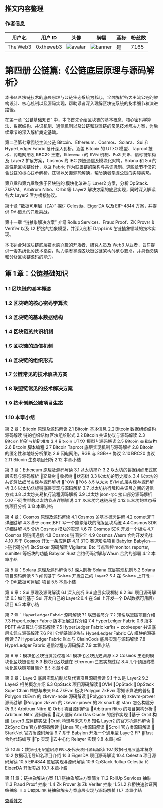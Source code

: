 ## 推文内容整理

### 作者信息
| 用户名 | 用户 ID | 头像 | 横幅 | 蓝标 | 粉丝数 |
|--------|---------|------|------|------|--------|
| The Web3 | 0xtheweb3 | ![avatar](https://pbs.twimg.com/profile_images/1781583634979262466/j59yosRR_normal.jpg) | ![banner](https://pbs.twimg.com/profile_banners/1751058789783289856/1713538465) | 是 | 7165 |

# 第四册 公链篇:《公链底层原理与源码解析》

本书以区块链技术的底层原理与公链生态系统为核心，全面解析各大主流公链的架构设计、核心机制以及源码实现，帮助读者深入理解区块链系统的技术细节和演进路径。

在第一章 “公链基础知识” 中，本书首先介绍区块链的基本概念、核心密码学算法、数据结构、共识机制、通信机制以及公链和联盟链的常见技术解决方案，为后续章节的深入解析奠定基础。

第二至第七章围绕主流公链 Bitcoin、Ethereum、Cosmos、Solana、Sui 和 HyperLedger Fabric 展开深入剖析。涵盖 Bitcoin 的 UTXO 模型、Taproot 技术、闪电网络及 BRC20 生态，Ethereum 的 EVM 机制、PoS 共识、信标链架构及 Layer2 扩展方案，Cosmos 的 IBC 跨链通信及模块化架构，Solana 和 Sui 的高性能区块链设计，以及 Fabric 作为联盟链的架构与共识机制。这些章节不仅包含公链的核心技术解析，还辅以关键源码解读，帮助读者掌握公链的实际实现。

第八章和第九章聚焦于区块链的 模块化演进与 Layer2 方案，分析 OpStack、ZkEVM、Arbitrum Nitro、Orbit 等 Layer2 解决方案的底层实现，同时深入解读各大 Layer2 官方桥接协议。

第十章 “数据可用层（DA）” 探讨 Celestia、EigenDA 以及 EIP-4844 方案，并提供 DA 相关的开发实战。

第十一章 “链抽象解决方案” 介绍 Rollup Services、Fraud Proof、ZK Prover & Verifier 以及 L2 桥接的抽象模型，并深入剖析 DappLink 在链抽象领域的技术实现。

本书适合对区块链底层技术感兴趣的开发者、研究人员及 Web3 从业者，旨在提供一套系统化的技术指南，助力读者掌握区块链公链架构的核心要点，并具备阅读和分析区块链源码的能力。

## 第 1 章：公链基础知识
### 1.1 区块链的基本概念
### 1.2 区块链的核心密码学算法
### 1.3 区块链的基本数据结构
### 1.4 区块链的共识机制
### 1.5 区块链的通信机制
### 1.6 区块链的组织形式
### 1.7 公链常见的技术解决方案
### 1.8 联盟链常见的技术解决方案
### 1.9 技术创新公链项目生态
### 1.10 本章小结

第 2 章：Bitcoin 原理及源码解读
2.1 Bitcoin 基本信息
2.2 Bitcoin 数据组织结构源码解读
链的组织结构
区块组织形式
2.2 Bitcoin 共识协议与源码解读
2.3 Bitcoin 挖矿与挖矿难度
2.4 Bitcoin UTXO 模型与源码解读
2.5 Bitcoin 交易结构
2.6 Bitcoin 脚本编程
2.7 Bitcoin Taproot 底层实现机制与源码解析
2.8 Bitcoin 的匿名性和地址分析策略
2.9 闪电网络，RGB 与 RGB++ 协议
2.10 BRC20 协议
2.11 Bitcoin 生态项目分析
2.12 本章小结

第 3 章：Ethereum 原理及源码解读
3.1 以太坊简介
3.2 以太坊的数据组织形式底层实现与源码解析
🛞交易树
🛞收据树
🛞状态树
3.3 以太坊的历史版本
3.4 以太坊的共识算法细节实现与源码解析
🛞POW
🛞POS
3.5 以太坊 EVM 底层实现与源码解析
3.6 以太坊信标链底层实现与源码解析
3.7 以太坊执行层和共识层之间的通信方式
3.8 以太坊交易执行流程源码解析
3.9 以太坊 json-rpc 接口部分源码解析
3.10 不同类型的以太坊节点详解解说
3.11 以太坊光速链展望
3.12 以太坊的生态系统项目分析
3.13 本章小结

第 4 章：Cosmos 原理及源码解读
4.1 Cosmos 的基本概念讲解
4.2 cometBFT 详细讲解
4.3 基于 cometBFT 写一个能够落块的简版区块系统
4.4 Cosmos SDK 详细讲解
4.5 分析 Cosmos 模块的实现
4.6 在 Cosmos SDK 开发一个板块
4.7 Cosmos 跨链间通信
4.8 Cosmos 链间安全
4.9 Cosmos Wasm 合约开发实战
4.10 基于 Cosmos 开发一条应用链
4.11 BTC 赛道知名项目 Babylon
Babylon--->链代码分析
BtcStaker 源码解读
Vigilante: Btc 节点监控 monitor, reporter, sumitter 等板块的功能
Babylon Rust 合约代码讲解与Wasm 合约的部署
4.12 本章小结

第 5 章：Solana 原理及源码解读
5.1 深入剖析 Solana 底层实现机制
5.2 Solana 项目源码解读
5.3 如何基于 Solana 开发自己的 Layer2
5.4 在 Solana 上开发一个 DA(数据可用层) 项目
5.5 本章小结

第 6 章：Sui 原理及源码解读
6.1 深入剖析 Sui 底层实现机制
6.2 Sui 项目源码解读
6.3 如何基于 Sui 开发自己的 Layer2
6.4 在 Sui 上开发一个 DA(数据可用层) 项目
6.5 本章小结

第 7 章：HyperLedger Fabric 源码解读
7.1 联盟链简介
7.2 知名联盟链项目介绍
7.3 HyperLedger Fabric 版本发展过程介绍
7.4 HyperLedger Fabric 0.6 版本 PBFT 共识算法与源码解读
7.5 HyperLedger Fabric kafka + zookeeper 共识底层实现与源码解读
7.6 PKI 公钥基础设施与 HyperLedger Fabric CA 模块的源码解读
7.7 HyperLedger Fabric 账本与 ChainCode 底层实现与源码解读
7.8 HyperLedger Fabric 通信过程与源码解读
7.9 本章小结

第 8 章：模块化区块链演变过程
8.1 模块化区块历史渊源
8.2 Cosmos 生态的模块化区块链设想
8.3 模块化区块链在 Ethereum 生态实施过程
8.4 几个顶级的模块化区块链项目简介
8.5 本章小结

第 9 章：Layer2 底层实现机制以及代表项目源码解读
9.1 什么是 Layer2
9.2 Layer2 相关概念介绍
9.3 OpStack 项目源码解读
🛞OVM
🛞OpStack
🛞OpStack SuperChain 构想与未来
9.4 ZkEvm 板块 Polygon ZkEvm
零知识算法的普及
🛞Polygon zkEvm 的 zkevm-node 源码解读
🛞Polygon zkEvm 的 zkevm-prover 源码讲解
🛞Polygon zkEvm 的 zkevm-prover 的 zk snark 和 stark 怎么构建分析
9.5 Arbitrum Nitro 和 Orbit 项目源码解读
🛞Arbitrum Nitro 的项目架构分析
🛞Arbitrum Nitro 源码解读
🛞深入理解 Arbi Gas Oracle 的细节实现
🛞基于 Orbit 构建 Layer3 应用链实战
🛞Orbit 构想与未来
9.6  知名 Layer2 的官方桥源码解读
🛞ZkSync Era 官方桥源码解读
🛞Linea 官方桥源码解读
🛞Scroll 官方桥源码解读
🛞StarkNet 官方桥源码解读
9.7 基于 Babylon 开发一个通用型 Layer2 FP
🛞Rust 合约代码编写
🛞Fp 实现
🛞去中心化 Relayer 实现
9.8 本章小结

第 10 章：数据可用层底层原理以及代表项目源码解读
10.1 数据可用层基本概念
10.2 数据可用层知名项目介绍
10.3  EigenDA 项目源码解读
10.4 Celestia 项目源码解读
10.5 EIP4844 底层实现与源码解读
10.6 OpStack Rollup Celestia 和 EigenDA 开发实战
10.7 本章小结

第 11 章：链抽象解决方案
11.1 链抽象解决方案简介
11.2 RollUp Services 抽象
11.3 Fraud Proof 抽象
11.4 Zk Prover 和 Zk Verifer 抽象
11.5 L2 和桥快速验证网络抽象
11.6 DappLink 链抽象解决方案底层实现与源码解析
11.7 本章小结

[查看推文](https://x.com/0xtheweb3/status/1885864350134796538)

